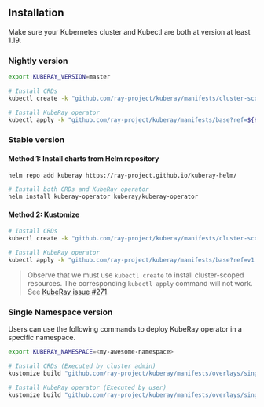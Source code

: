 ## Installation

Make sure your Kubernetes cluster and Kubectl are both at version at least 1.19.

### Nightly version

```sh
export KUBERAY_VERSION=master

# Install CRDs
kubectl create -k "github.com/ray-project/kuberay/manifests/cluster-scope-resources?ref=${KUBERAY_VERSION}&timeout=90s"

# Install KubeRay operator
kubectl apply -k "github.com/ray-project/kuberay/manifests/base?ref=${KUBERAY_VERSION}&timeout=90s"
```

### Stable version
#### Method 1: Install charts from Helm repository
```sh
helm repo add kuberay https://ray-project.github.io/kuberay-helm/

# Install both CRDs and KubeRay operator
helm install kuberay-operator kuberay/kuberay-operator
```

#### Method 2: Kustomize
```sh
# Install CRDs
kubectl create -k "github.com/ray-project/kuberay/manifests/cluster-scope-resources?ref=v1.0.0-rc.0&timeout=90s"

# Install KubeRay operator
kubectl apply -k "github.com/ray-project/kuberay/manifests/base?ref=v1.0.0-rc.0"
```

> Observe that we must use `kubectl create` to install cluster-scoped resources.
> The corresponding `kubectl apply` command will not work. See [KubeRay issue #271](https://github.com/ray-project/kuberay/issues/271).

### Single Namespace version

Users can use the following commands to deploy KubeRay operator in a specific namespace.

```sh
export KUBERAY_NAMESPACE=<my-awesome-namespace>

# Install CRDs (Executed by cluster admin)
kustomize build "github.com/ray-project/kuberay/manifests/overlays/single-namespace-resources?ref=v1.0.0-rc.0" | envsubst | kubectl create -f -

# Install KubeRay operator (Executed by user)
kustomize build "github.com/ray-project/kuberay/manifests/overlays/single-namespace?ref=v1.0.0-rc.0" | envsubst | kubectl apply -f -
```
